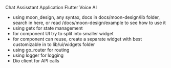 Chat Assisstant Application Flutter Voice AI
- using moon_design, any syntax, docs in docs/moon-design/lib folder, search in here, or read /docs/moon-design/example to see how to use it
- using getx for state management
- for component UI try to split into smaller widget
- for component can reuse, create a separate widget with best customizable in to lib/ui/widgets folder
- using go_router for routing
- using logger for logging
- Dio client for API calls